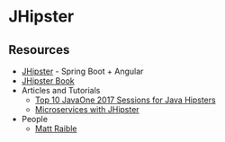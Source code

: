 # JHipster
## Resources
* [JHipster](http://www.jhipster.tech/) - Spring Boot + Angular
* [JHipster Book](http://www.jhipster-book.com/#!/)
* Articles and Tutorials
	* [Top 10 JavaOne 2017 Sessions for Java Hipsters](https://developer.okta.com/blog/2017/09/28/top-10-javaone-2017-sessions-for-java-hipsters)
	* [Microservices with JHipster](https://developer.okta.com/blog/2017/06/20/develop-microservices-with-jhipster)
* People
	* [Matt Raible](https://github.com/mraible)
